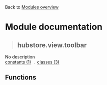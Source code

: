 Back to [Modules overview](https://github.com/pyrustic/hubstore/blob/master/docs/modules/README.md)
  
# Module documentation
>## hubstore.view.toolbar
No description
<br>
[constants (1)](https://github.com/pyrustic/hubstore/blob/master/docs/modules/content/hubstore.view.toolbar/constants.md) &nbsp;.&nbsp; [classes (3)](https://github.com/pyrustic/hubstore/blob/master/docs/modules/content/hubstore.view.toolbar/classes.md)


## Functions

